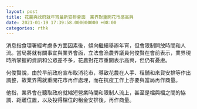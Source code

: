 ```yaml
---
layout: post
title: 花農與政府就年宵最新安排會面　業界對重開花市感高興
date: 2021-01-19 17:39:58.000000000 +08:00
categories: rthk
---
```


消息指食環署經考慮多方面因素後，傾向繼續舉辦年宵，但會限制開放時間和人流。當局將就有關事宜與業界會面，立法會漁農界議員何俊賢在會前表示，業界現時所掌握的資訊和公眾差不多，花農對花市重開表示高興，但仍有憂慮。

何俊賢說，由於早前政府宣布取消花市，導致花農在人手、租舖和來貨安排等作出調整，故業界需就重開花市再作處理，而在抗疫工作上亦要與當局再作商量。

他指，業界會在聽取政府就縮短營業時間和限制人流上，甚至是檔與檔之間的協調、距離位置，以及投得檔位的租金安排後，再作商量。
